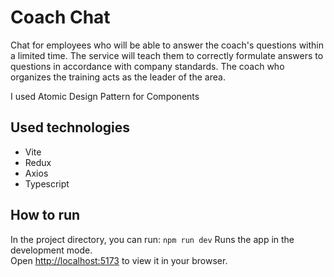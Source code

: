 # Coach Chat

Chat for employees who will be able to answer the coach's questions within a limited time. The service will teach them to correctly formulate answers to questions in accordance with company standards. The coach who organizes the training acts as the leader of the area.

I used Atomic Design Pattern for Components

## Used technologies

- Vite
- Redux
- Axios
- Typescript

## How to run

In the project directory, you can run: `npm run dev`
Runs the app in the development mode.\
Open [http://localhost:5173](http://localhost:5173) to view it in your browser.
